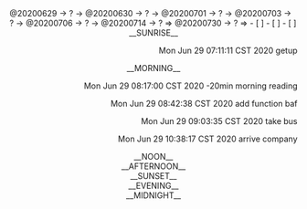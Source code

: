 <link rel="stylesheet"  type="text/css" href="./css/activity.css"/>
<TODO>@20200629 → ? → @20200630 → ? → @20200701 → ? → @20200703 → ? → @20200706 → ? → @20200714 → ? ⇒ @20200730 → ? ⇒ </TODO>
- [ ]    
- [ ]    
- [ ]    

<center><timeblock>__SUNRISE__</timeblock></center>
<p align="right"><action>Mon Jun 29 07:11:11 CST 2020 getup</action></p>
<center><timeblock>__MORNING__</timeblock></center>
<p align="right"><action>Mon Jun 29 08:17:00 CST 2020 -20min morning reading</action></p>
<p align="right"><action>Mon Jun 29 08:42:38 CST 2020 add function baf</action></p>
<p align="right"><action>Mon Jun 29 09:03:35 CST 2020 take bus</action></p>
<p align="right"><action>Mon Jun 29 10:38:17 CST 2020 arrive company</action></p>
<center><timeblock>__NOON__</timeblock></center>
<center><timeblock>__AFTERNOON__</timeblock></center>
<center><timeblock>__SUNSET__</timeblock></center>
<center><timeblock>__EVENING__</timeblock></center>
<center><timeblock>__MIDNIGHT__</timeblock></center>
